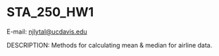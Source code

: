 STA_250_HW1
===========
E-mail: njlytal@ucdavis.edu


DESCRIPTION:
Methods for calculating mean &amp; median for airline data.
